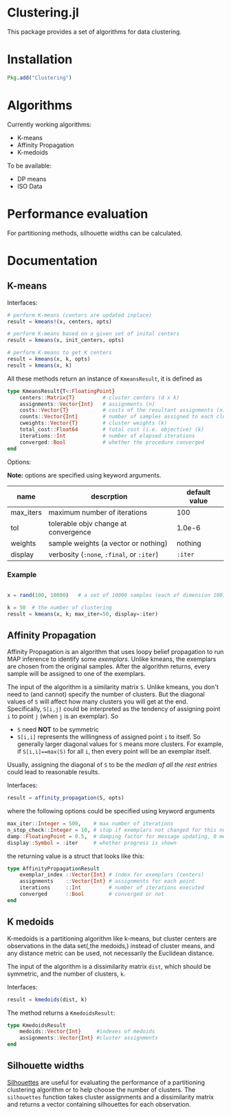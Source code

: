 # Clustering.jl

This package provides a set of algorithms for data clustering.


# Installation

```julia
Pkg.add("Clustering")
```

# Algorithms

Currently working algorithms:

* K-means
* Affinity Propagation
* K-medoids

To be available:

* DP means
* ISO Data

# Performance evaluation

For partitioning methods, silhouette widths can be calculated.

# Documentation

## K-means

Interfaces:

```julia
# perform K-means (centers are updated inplace)
result = kmeans!(x, centers, opts) 

# perform K-means based on a given set of inital centers
result = kmeans(x, init_centers, opts)  

# perform K-means to get K centers
result = kmeans(x, k, opts) 
result = kmeans(x, k)

```

All these methods return an instance of ``KmeansResult``, it is defined as

```julia
type KmeansResult{T<:FloatingPoint}
    centers::Matrix{T}         # cluster centers (d x k)
    assignments::Vector{Int}   # assignments (n)
    costs::Vector{T}           # costs of the resultant assignments (n)
    counts::Vector{Int}        # number of samples assigned to each cluster (k)
    cweights::Vector{T}        # cluster weights (k)
    total_cost::Float64        # total cost (i.e. objective) (k)
    iterations::Int            # number of elapsed iterations 
    converged::Bool            # whether the procedure converged
end
```

Options:

**Note:** options are specified using keyword arguments.

|  name       |  descrption                           | default value |
|-------------|---------------------------------------|---------------|
| max_iters   |  maximum number of iterations         |  100          |
| tol         |  tolerable objv change at convergence |  1.0e-6       |
| weights     |  sample weights (a vector or nothing) |  nothing      |
| display     |  verbosity (``:none``, ``:final``, or ``:iter``)  | ``:iter`` |


### Example

```julia

x = rand(100, 10000)   # a set of 10000 samples (each of dimension 100)

k = 50  # the number of clustering
result = kmeans(x, k; max_iter=50, display=:iter)

```

## Affinity Propagation

Affinity Propagation is an algorithm that uses loopy belief propagation
to run MAP inference to identify some *exemplars*. Unlike kmeans, the
exemplars are chosen from the original samples. After the algorithm
returns, every sample will be assigned to one of the exemplars.

The input of the algorithm is a similarity matrix ``S``.
Unlike kmeans, you don't need to (and cannot) specify the number of
clusters. But the diagonal values of ``S`` will affect how many
clusters you will get at the end. Specifically, ``S[i,j]`` could be
interpreted as the tendency of assigning point ``i`` to point ``j``
(when ``j`` is an exemplar). So

* ``S`` need **NOT** to be symmetric
* ``S[i,i]`` represents the willingness of assigned point ``i`` to
  itself. So generally larger diagonal values for ``S`` means more
  clusters. For example, if ``S[i,i]==max(S)`` for all ``i``, then
  every point will be an exemplar itself.

Usually, assigning the diagonal of ``S`` to be the *median of all the
rest entries* could lead to reasonable results.

Interfaces:

```julia
result = affinity_propagation(S, opts)
```

where the following options could be specified using keyword arguments

```julia
max_iter::Integer = 500,    # max number of iterations
n_stop_check::Integer = 10, # stop if exemplars not changed for this number of iterations
damp::FloatingPoint = 0.5,  # damping factor for message updating, 0 means no damping
display::Symbol = :iter     # whether progress is shown
```

the returning value is a struct that looks like this:

```julia
type AffinityPropagationResult
    exemplar_index ::Vector{Int} # index for exemplars (centers)
    assignments    ::Vector{Int} # assignments for each point
    iterations     ::Int         # number of iterations executed
    converged      ::Bool        # converged or not
end
```

## K medoids

K-medoids is a partitioning algorithm like k-means, but cluster centers are observations
in the data set(,the medoids,) instead of cluster means, and any distance metric can
be used, not necessarily the Euclidean distance.

The input of the algorithm is a dissimilarity matrix `dist`, which should be symmetric, and
the number of clusters, `k`.

Interfaces:

```julia
result = kmedoids(dist, k)
```

The method returns a `KmedoidsResult`:

```julia
type KmedoidsResult
    medoids::Vector{Int}     #indexes of medoids
    assignments::Vector{Int} #cluster assignments
end
```

## Silhouette widths

[Silhouettes](http://en.wikipedia.org/wiki/Silhouette_%28clustering%29) are useful for evaluating
the performance of a partitioning clustering algorithm or to help choose the number of clusters.
The `silhouettes` function takes cluster assignments and a dissimilarity matrix and returns
a vector containing silhouettes for each observation.
